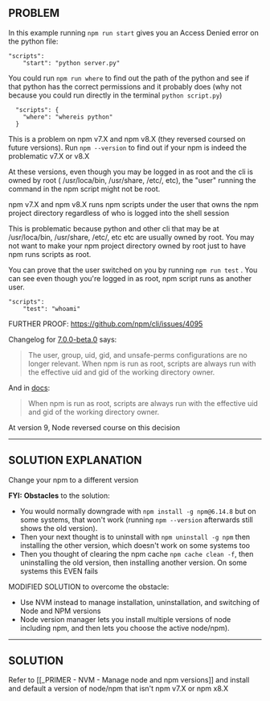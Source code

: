 
## PROBLEM

In this example running `npm run start` gives you an Access Denied error on the python file:
```
"scripts":
	"start": "python server.py"
```

You could run `npm run where` to find out the path of the python and see if that python has the correct permissions and it probably does (why not because you could run directly in the terminal `python script.py`)
```
  "scripts": {  
    "where": "whereis python"  
  }
```


This is a problem on npm v7.X and npm v8.X (they reversed coursed on future versions). Run `npm --version` to find out if your npm is indeed the problematic v7.X or v8.X

At these versions, even though you may be logged in as root and the cli is owned by root ( /usr/loca/bin, /usr/share, /etc/, etc), the "user" running the command in the npm script might not be root. 

npm v7.X and npm v8.X runs npm scripts under the user that owns the npm project directory regardless of who is logged into the shell session

This is problematic because python and other cli that may be at /usr/loca/bin, /usr/share, /etc/, etc etc are usually owned by root. You may not want to make your npm project directory owned by root just to have npm runs scripts as root.

You can prove that the user switched on you by running `npm run test` . You can see even though you're logged in as root, npm script runs as another user.
```
"scripts":
	"test": "whoami"
```

FURTHER PROOF:
https://github.com/npm/cli/issues/4095

Changelog for [7.0.0-beta.0](https://github.com/npm/cli/blob/v8.3.0/changelogs/CHANGELOG-7.md#all-lifecycle-scripts) says:

> The user, group, uid, gid, and unsafe-perms configurations are no longer relevant. When npm is run as root, scripts are always run with the effective uid and gid of the working directory owner.

And in [docs](https://docs.npmjs.com/cli/v8/using-npm/scripts#user):

> When npm is run as root, scripts are always run with the effective uid and gid of the working directory owner.

At version 9, Node reversed course on this decision


---

## SOLUTION EXPLANATION

Change your npm to a different version

**FYI:** **Obstacles** to the solution: 
- You would normally downgrade with `npm install -g npm@6.14.8` but on some systems, that won't work (running `npm --version` afterwards still shows the old version). 
- Then your next thought is to uninstall with `npm uninstall -g npm` then installing the other version, which doesn't work on some systems too
- Then you thought of clearing the npm cache `npm cache clean -f`, then uninstalling the old version, then installing another version. On some systems this EVEN fails

MODIFIED SOLUTION to overcome the obstacle:
- Use NVM instead to manage installation, uninstallation, and switching of Node and NPM versions
- Node version manager lets you install multiple versions of node including npm, and then lets you choose the active node/npm). 

---

## SOLUTION

Refer to  [[_PRIMER - NVM - Manage node and npm versions]] and install and default a version of node/npm that isn't npm v7.X or npm x8.X
